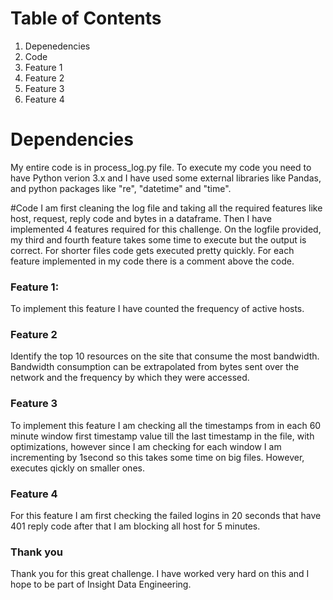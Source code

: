 # Table of Contents
1. Depenedencies
2. Code
3. Feature 1
4. Feature 2
5. Feature 3
6. Feature 4

# Dependencies
My entire code is in process_log.py file. To execute my code you need to have Python verion 3.x and I have used some external libraries like Pandas, and python packages like "re", "datetime" and "time".

#Code
I am first cleaning the log file and taking all the required features like host, request, reply code and bytes in a dataframe. Then I have implemented 4 features required for this challenge. On the logfile provided, my third and fourth feature takes some time to execute but the output is correct. For shorter files code gets executed pretty quickly. For each feature implemented in my code there is a comment above the code.

### Feature 1: 
To implement this feature I have counted the frequency of active hosts.

### Feature 2 
Identify the top 10 resources on the site that consume the most bandwidth. Bandwidth consumption can be extrapolated from bytes sent over the network and the frequency by which they were accessed.

### Feature 3 
To implement this feature I am checking all the timestamps from in each 60 minute window first timestamp value till the last timestamp in the file, with optimizations, however since I am checking for each window I am incrementing by 1second so this takes some time on big files. However, executes qickly on smaller ones.

### Feature 4 
For this feature I am first checking the failed logins in 20 seconds that have 401 reply code after that I am blocking all host for 5 minutes.


### Thank you
Thank you for this great challenge. I have worked very hard on this and I hope to be part of Insight Data Engineering.